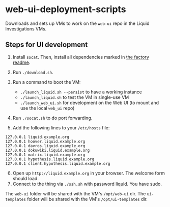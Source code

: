 # web-ui-deployment-scripts

Downloads and sets up VMs to work on the `web-ui` repo in the Liquid Investigations VMs.

## Steps for UI development

1. Install `socat`. Then, install all dependencies marked in [the factory readme](https://github.com/liquidinvestigations/factory).
2. Run `./download.sh`.
3. Run a command to boot the VM:

	- `./launch_liquid.sh --persist` to have a working instance
	- `./launch_liquid.sh` to test the VM in single-use VM
	- `./launch_web_ui.sh` for development on the Web UI (to mount and use the local `web_ui` repo)

4. Run `./socat.sh` to do port forwarding.
5. Add the following lines to your `/etc/hosts` file:

```
127.0.0.1 liquid.example.org
127.0.0.1 hoover.liquid.example.org
127.0.0.1 davros.liquid.example.org
127.0.0.1 dokuwiki.liquid.example.org
127.0.0.1 matrix.liquid.example.org
127.0.0.1 hypothesis.liquid.example.org
127.0.0.1 client.hypothesis.liquid.example.org
```

6. Open up `http://liquid.example.org` in your browser. The welcome form should load.
7. Connect to the thing via `./ssh.sh` with password liquid. You have sudo.

The `web-ui` folder will be shared with the VM's `/opt/web-ui` dir.
The `ui-templates` folder will be shared with the VM's `/opt/ui-templates` dir.
